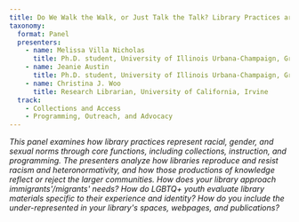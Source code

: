 ```yaml
---
title: Do We Walk the Walk, or Just Talk the Talk? Library Practices around Intersectional Needs
taxonomy:
  format: Panel
  presenters:
    - name: Melissa Villa Nicholas
      title: Ph.D. student, University of Illinois Urbana-Champaign, Graduate School of Library and Information Science 
    - name: Jeanie Austin
      title: Ph.D. student, University of Illinois Urbana-Champaign, Graduate School of Library and Information Science
    - name: Christina J. Woo
      title: Research Librarian, University of California, Irvine
  track:
    - Collections and Access
    - Programming, Outreach, and Advocacy
---
```

_This panel examines how library practices represent racial, gender, and sexual norms through core functions, including collections, instruction, and programming. The presenters analyze how libraries reproduce and resist racism and heteronormativity, and how those productions of knowledge reflect or reject the larger communities. How does your library approach immigrants'/migrants' needs?  How do LGBTQ+ youth evaluate library materials specific to their experience and identity?  How do you include the under-represented in your library's spaces, webpages, and publications?_
 